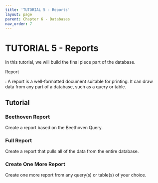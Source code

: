 ```yaml
--- 
title: 'TUTORIAL 5 - Reports'
layout: page
parent: Chapter 6 - Databases
nav_order: 7
---
```


TUTORIAL 5 - Reports
====================

In this tutorial, we will build the final piece part of the database.

Report

:   A report is a well-formatted document suitable for printing. It can
    draw data from any part of a database, such as a query or table.

Tutorial
--------

### Beethoven Report

Create a report based on the Beethoven Query.

### Full Report

Create a report that pulls all of the data from the entire database.

### Create One More Report

Create one more report from any query(s) or table(s) of your choice.
